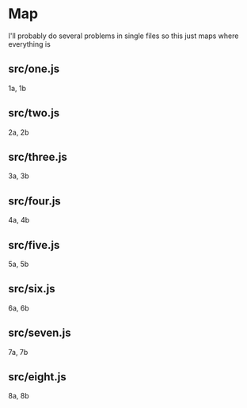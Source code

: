 # Map

I'll probably do several problems in single files so this just maps where everything is

## src/one.js

1a, 1b

## src/two.js

2a, 2b

## src/three.js

3a, 3b

## src/four.js

4a, 4b

## src/five.js

5a, 5b

## src/six.js

6a, 6b

## src/seven.js

7a, 7b

## src/eight.js

8a, 8b

